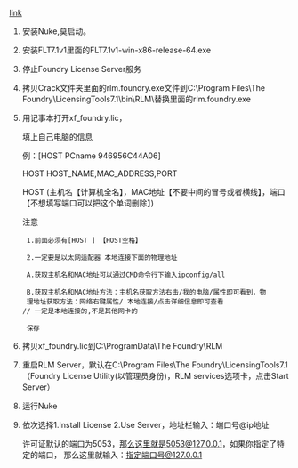 [link](http://www.gfxcamp.com/nuke-12/)

1. 安装Nuke,莫启动。

1. 安装FLT7.1v1里面的FLT7.1v1-win-x86-release-64.exe

3. 停止Foundry License Server服务

4. 拷贝Crack文件夹里面的rlm.foundry.exe文件到C:\Program Files\The
   Foundry\LicensingTools7.1\bin\RLM\替换里面的rlm.foundry.exe

5. 用记事本打开xf_foundry.lic，

    填上自己电脑的信息

    例：[HOST PCname 946956C44A06]

    HOST HOST_NAME,MAC_ADDRESS,PORT

    HOST (主机名【计算机全名】，MAC地址【不要中间的冒号或者横线】，端口【不想填写端口可以把这个单词删除】)

    注意 
        
        1.前面必须有[HOST ] 【HOST空格】
        
        2.一定要是以太网适配器 本地连接下面的物理地址
        
        A.获取主机名和MAC地址可以通过CMD命令行下输入ipconfig/all
        
        B.获取主机名和MAC地址方法：主机名获取方法右击/我的电脑/属性即可看到，物
        理地址获取方法：网络右键属性/ 本地连接/点击详细信息即可查看                 // 一定是本地连接的,不是其他网卡的
        
        保存

6. 拷贝xf_foundry.lic到C:\ProgramData\The Foundry\RLM

7. 重启RLM Server，默认在C:\Program Files\The Foundry\LicensingTools7.1
   （Foundry License Utility(以管理员身份)，RLM services选项卡，点击Start
   Server）

8. 运行Nuke

9. 依次选择1.Install License 2.Use Server，地址栏输入：端口号@ip地址

    许可证默认的端口为5053，那么这里就是5053@127.0.0.1，如果你指定了特定的端口，
    那么这里就输入：指定端口号@127.0.0.1
